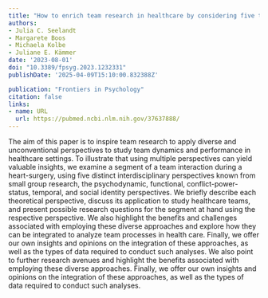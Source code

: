 ```yaml
---
title: "How to enrich team research in healthcare by considering five theoretical perspectives"
authors:
- Julia C. Seelandt
- Margarete Boos
- Michaela Kolbe
- Juliane E. Kämmer
date: '2023-08-01'
doi: "10.3389/fpsyg.2023.1232331"
publishDate: '2025-04-09T15:10:00.832388Z'

publication: "Frontiers in Psychology"
citation: false
links:
- name: URL
  url: https://pubmed.ncbi.nlm.nih.gov/37637888/
---
```


The aim of this paper is to inspire team research to apply diverse and unconventional perspectives to study team dynamics and performance in healthcare settings. To illustrate that using multiple perspectives can yield valuable insights, we examine a segment of a team interaction during a heart-surgery, using five distinct interdisciplinary perspectives known from small group research, the psychodynamic, functional, conflict-power-status, temporal, and social identity perspectives. We briefly describe each theoretical perspective, discuss its application to study healthcare teams, and present possible research questions for the segment at hand using the respective perspective. We also highlight the benefits and challenges associated with employing these diverse approaches and explore how they can be integrated to analyze team processes in health care. Finally, we offer our own insights and opinions on the integration of these approaches, as well as the types of data required to conduct such analyses. We also point to further research avenues and highlight the benefits associated with employing these diverse approaches. Finally, we offer our own insights and opinions on the integration of these approaches, as well as the types of data required to conduct such analyses.

